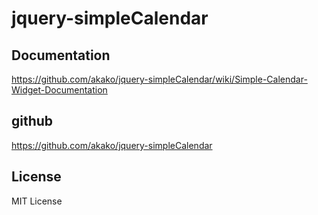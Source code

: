 # jquery-simpleCalendar

## Documentation
https://github.com/akako/jquery-simpleCalendar/wiki/Simple-Calendar-Widget-Documentation

## github
https://github.com/akako/jquery-simpleCalendar

## License
MIT License